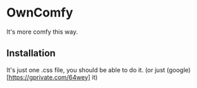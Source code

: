 # OwnComfy
It's more comfy this way.
## Installation
It's just one .css file, you should be able to do it. (or just (google)[https://gprivate.com/64wey] it)
